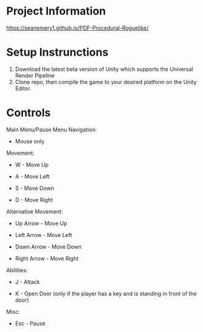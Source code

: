 # Project Information
https://seanemery1.github.io/PDF-Procedural-Roguelike/


# Setup Instrunctions
1. Download the latest beta version of Unity which supports the Universal Render Pipeline
2. Clone repo, then compile the game to your desired platform on the Unity Editor.

# Controls
Main Menu/Pause Menu Navigation:

- Mouse only

Movement:

- W - Move Up

- A - Move Left

- S - Move Down

- D - Move Right


Alternative Movement:

- Up Arrow - Move Up

- Left Arrow  - Move Left

- Down Arrow - Move Down

- Right Arrow - Move Right


Abilities:

- J - Attack

- K - Open Door (only if the player has a key and is standing in front of the door)


Misc:

- Esc - Pause
